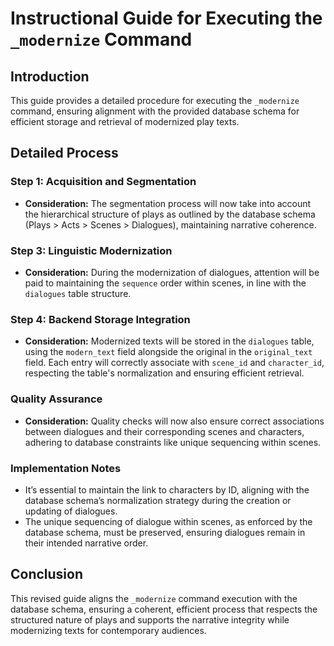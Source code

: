 
# Instructional Guide for Executing the `_modernize` Command

## Introduction

This guide provides a detailed procedure for executing the `_modernize` command, ensuring alignment with the provided database schema for efficient storage and retrieval of modernized play texts.

## Detailed Process

### Step 1: Acquisition and Segmentation
- **Consideration:** The segmentation process will now take into account the hierarchical structure of plays as outlined by the database schema (Plays > Acts > Scenes > Dialogues), maintaining narrative coherence.

### Step 3: Linguistic Modernization
- **Consideration:** During the modernization of dialogues, attention will be paid to maintaining the `sequence` order within scenes, in line with the `dialogues` table structure.

### Step 4: Backend Storage Integration
- **Consideration:** Modernized texts will be stored in the `dialogues` table, using the `modern_text` field alongside the original in the `original_text` field. Each entry will correctly associate with `scene_id` and `character_id`, respecting the table's normalization and ensuring efficient retrieval.

### Quality Assurance
- **Consideration:** Quality checks will now also ensure correct associations between dialogues and their corresponding scenes and characters, adhering to database constraints like unique sequencing within scenes.

### Implementation Notes
- It’s essential to maintain the link to characters by ID, aligning with the database schema’s normalization strategy during the creation or updating of dialogues.
- The unique sequencing of dialogue within scenes, as enforced by the database schema, must be preserved, ensuring dialogues remain in their intended narrative order.

## Conclusion
This revised guide aligns the `_modernize` command execution with the database schema, ensuring a coherent, efficient process that respects the structured nature of plays and supports the narrative integrity while modernizing texts for contemporary audiences.
